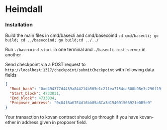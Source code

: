 # Heimdall

### Installation

Build the main files in cmd/basecli and cmd/basecoind
`cd cmd/basecli; go build; cd ../basecoind; go build;cd ../../`

Run `./basecoind start` in one terminal and `./basecli rest-server` in another

Send checkpoint via a POST request to `http://localhost:1317/checkpoint/submitCheckpoint` with following data fields

```json
{
  "Root_hash": "0xd494377d4439a844214b565e1c211ea7154ca300b98e3c296f19fc9ada36db33",
  "Start_block": 4733031,
  "End_block": 4733034,
  "Proposer_address": "0x84f8a67E4d16bb05aBCa3d154091566921e0B5e9"
}
```

Your transaction to kovan contract should go through if you have kovan-ether in address given in proposer field.

